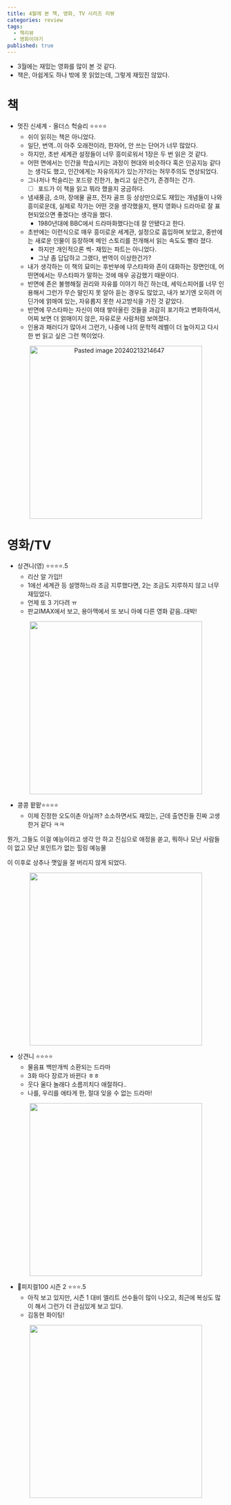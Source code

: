 ```yaml
---
title: 4월에 본 책, 영화, TV 시리즈 리뷰
categories: review
tags:
  - 책리뷰
  - 영화이야기
published: true
---
```

- 3월에는 재밌는 영화를 많이 본 것 같다.
- 책은, 아쉽게도 하나 밖에 못 읽었는데, 그렇게 재밌진 않았다.

# 책
- 멋진 신세계 - 올더스 헉슬리 ⭐⭐⭐⭐
	- 쉬이 읽히는 책은 아니었다.
	- 일단, 번역..이 아주 오래전이라, 한자어, 안 쓰는 단어가 너무 많았다.
	- 하지만, 초반 세계관 설정들이 너무 흥미로워서 1장은 두 번 읽은 것 같다.
	- 어떤 면에서는 인간을 학습시키는 과정이 현대와 비슷하다 혹은 인공지능 같다는 생각도 했고, 인간에게는 자유의지가 있는가?라는 허무주의도 연상되었다.
	- 그나저나 헉슬리는 포드랑 친한가, 놀리고 싶은건가, 존경하는 건가.
	    - [ ] 포드가 이 책을 읽고 뭐라 했을지 궁금하다.
	- 냄새풍금, 소마, 장애물 골프, 전자 골프 등 상상만으로도 재밌는 개념들이 나와 흥미로운데, 실제로 작가는 어떤 것을 생각했을지, 왠지 영화나 드라마로 잘 표현되었으면 좋겠다는 생각을 했다.
	    - 1980년대에 BBC에서 드라마화했다는데 잘 안됐다고 한다.
	- 초반에는 이런식으로 매우 흥미로운 세계관, 설정으로 흡입하며 보았고, 중반에는 새로운 인물이 등장하며 메인 스토리를 전개해서 읽는 속도도 빨라 졌다.
	    - 하지만 개인적으론 썩- 재밌는 파트는 아니었다.
	    - 그냥 좀 답답하고 그랬다, 번역이 이상한건가?
	- 내가 생각하는 이 책의 묘미는 후반부에 무스타파와 존이 대화하는 장면인데, 어떤면에서는 무스타파가 말하는 것에 매우 공감했기 때문이다.
	- 반면에 존은 불행해질 권리와 자유를 이야기 하긴 하는데, 세익스피어를 너무 인용해서 그런가 무슨 말인지 못 알아 듣는 경우도 많았고, 내가 보기엔 오히려 어딘가에 얽매여 있는, 자유롭지 못한 사고방식을 가진 것 같았다.
	- 반면에 무스타파는 자신이 여태 쌓아올린 것들을 과감히 포기하고 변화하여서, 어찌 보면 더 얽매이지 않은, 자유로운 사람처럼 보여졌다.
	- 인용과 패러디가 많아서 그런가, 나중에 나의 문학적 레벨이 더 높아지고 다시 한 번 읽고 싶은 그런 책이었다.

<p align="center"> <img width="400" alt="Pasted image 20240213214647" src="https://an2-img.amz.wtchn.net/image/v2/7DF_ZAXhimuSWpI4vgMnUw.jpg?jwt=ZXlKaGJHY2lPaUpJVXpJMU5pSjkuZXlKdmNIUnpJanBiSW1SZk5Ea3dlRGN3TUhFNE1DSmRMQ0p3SWpvaUwzWXhMMjQ1Y204MWJEbHJkVzB4YlhkcFpERnpNbVp3SW4wLllrbE40QlItR1l1WjUzOWp1SDVuWEhKblpXenphTG11OF90T0dIV2JWN1k"></p>


# 영화/TV
- 상견니(영) ⭐⭐⭐⭐.5
	- 리산 알 가입!!
	- 1에선 세계관 등 설명하느라 조금 지루했다면, 2는 조금도 지루하지 않고 너무 재밌었다.
	- 언제 또 3 기다려 ㅠ
	- 판교IMAX에서 보고, 용아맥에서 또 보니 아예 다른 영화 같음..대박!

<p align="center"> <img width="400" src="https://an2-img.amz.wtchn.net/image/v2/VhOrxMSCyGHRpN3cDG3k5A.jpg?jwt=ZXlKaGJHY2lPaUpJVXpJMU5pSjkuZXlKdmNIUnpJanBiSW1SZk5Ea3dlRGN3TUhFNE1DSmRMQ0p3SWpvaUwzWXlMM04wYjNKbEwybHRZV2RsTHpVM016VTBNemczTVRjNE9UQTRJbjAuYnJFaDVSZlkyb1FKWUJTZVNienlpNVNJTVNRSGRqbTJUTkhDUmVLRVk3RQ"></p>


- 콩콩 팥팥⭐⭐⭐⭐
	- 이제 진정한 오도이촌 아닐까?
소소하면서도 재밌는, 근데 출연진들 진짜 고생한거 같다 ㅋㅋ

뭔가, 그들도 이걸 예능이라고 생각 안 하고 진심으로 애정을 쏟고, 뭐하나 모난 사람들이 없고 모난 포인트가 없는 힐링 예능물

이 이후로 상추나 깻잎을 잘 버리지 않게 되었다.

<p align="center"> <img width="400" src="https://an2-img.amz.wtchn.net/image/v2/sakvxpzXFjfcwjJFF03pkQ.jpg?jwt=ZXlKaGJHY2lPaUpJVXpJMU5pSjkuZXlKdmNIUnpJanBiSW1SZk5Ea3dlRGN3TUhFNE1DSmRMQ0p3SWpvaUwzWXlMM04wYjNKbEwybHRZV2RsTHpFMk9ETTRNamMyT0RZeE56WXhPVFV3T1RnaWZRLnhwQl9XUE9iSFNyc1RiUldlQWdQVFpxWXlFUnVXZVBNOEFTNHE1bkNZMnM"></p>


- 상견니 ⭐⭐⭐⭐
	- 물음표 백만개씩 소환되는 드라마
	- 3화 마다 장르가 바뀐다 ㅎㅎ
	- 웃다 울다 놀래다 소름끼치다 애절하다..
	- 나를, 우리를 애타게 한, 절대 잊을 수 없는 드라마!

<p align="center"> <img width="400" src="https://an2-img.amz.wtchn.net/image/v2/IixteEuc7MXKdmVDP1hK4g.jpg?jwt=ZXlKaGJHY2lPaUpJVXpJMU5pSjkuZXlKdmNIUnpJanBiSW1SZk5Ea3dlRGN3TUhFNE1DSmRMQ0p3SWpvaUwzWXlMM04wYjNKbEwybHRZV2RsTHpFMk56RTNOemMzTURRNE5UVXhORFl4TlRZaWZRLlkwTlhHdTFmSklqdW1HR2xmR1ZxeF9hcmFRUTZldkFLUktjVy1JUVhvTTg"></p>




- 피지컬100 시즌 2 ⭐⭐⭐.5
	- 아직 보고 있지만, 시즌 1 대비 엘리트 선수들이 많이 나오고, 최근에 복싱도 많이 해서 그런가 더 관심있게 보고 있다.
	- 김동현 화이팅!

<p align="center"> <img width="400" src="https://an2-img.amz.wtchn.net/image/v2/Y1exFJLINvpTwq0prhVh-w.jpg?jwt=ZXlKaGJHY2lPaUpJVXpJMU5pSjkuZXlKdmNIUnpJanBiSW1SZk5Ea3dlRGN3TUhFNE1DSmRMQ0p3SWpvaUwzWXlMM04wYjNKbEwybHRZV2RsTHpZNU1qQTRNekkzTnpnMk9UYzFJbjAuTGR5QnBQNEFNRVp0VzJLSzkyTk1PZFpmb04zV09LcXRISmRlX0l2eTc1Yw"></p>
